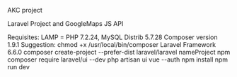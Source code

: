 AKC project

Laravel Project and GoogleMaps JS API

Requisites:
  LAMP = PHP 7.2.24, MySQL Distrib 5.7.28
  Composer version 1.9.1
    Suggestion: chmod +x /usr/local/bin/composer
  Laravel Framework 6.6.0
    composer create-project --prefer-dist laravel/laravel nameProject
  npm
    composer require laravel/ui --dev
    php artisan ui vue --auth
    npm install
    npm run dev
